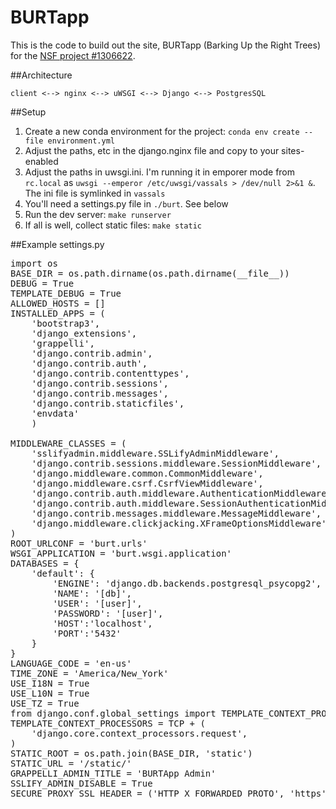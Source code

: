 # BURTapp

This is the code to build out the site, BURTapp (Barking Up the Right Trees) for the [NSF project #1306622](http://www.nsf.gov/awardsearch/showAward?AWD_ID=1306622).

##Architecture

`client <--> nginx <--> uWSGI <--> Django <--> PostgresSQL`

##Setup

1. Create a new conda environment for the project: `conda env create --file environment.yml`
2. Adjust the paths, etc in the django.nginx file and copy to your sites-enabled
3. Adjust the paths in uwsgi.ini.  I'm running it in emporer mode from `rc.local` as `uwsgi --emperor /etc/uwsgi/vassals > /dev/null 2>&1 &`.  The ini file is symlinked in `vassals`
4. You'll need a settings.py file in `./burt`.  See below   
5. Run the dev server: `make runserver`
6. If all is well, collect static files: `make static`

##Example settings.py
<pre>
import os
BASE_DIR = os.path.dirname(os.path.dirname(__file__))
DEBUG = True
TEMPLATE_DEBUG = True
ALLOWED_HOSTS = []
INSTALLED_APPS = (
    'bootstrap3',
    'django_extensions',
    'grappelli',
    'django.contrib.admin',
    'django.contrib.auth',
    'django.contrib.contenttypes',
    'django.contrib.sessions',
    'django.contrib.messages',
    'django.contrib.staticfiles',
    'envdata'
    )

MIDDLEWARE_CLASSES = (
    'sslifyadmin.middleware.SSLifyAdminMiddleware',
    'django.contrib.sessions.middleware.SessionMiddleware',
    'django.middleware.common.CommonMiddleware',
    'django.middleware.csrf.CsrfViewMiddleware',
    'django.contrib.auth.middleware.AuthenticationMiddleware',
    'django.contrib.auth.middleware.SessionAuthenticationMiddleware',
    'django.contrib.messages.middleware.MessageMiddleware',
    'django.middleware.clickjacking.XFrameOptionsMiddleware',
)
ROOT_URLCONF = 'burt.urls'
WSGI_APPLICATION = 'burt.wsgi.application'
DATABASES = {
    'default': {
        'ENGINE': 'django.db.backends.postgresql_psycopg2',
        'NAME': '[db]',
        'USER': '[user]',
        'PASSWORD': '[user]',
        'HOST':'localhost',
        'PORT':'5432'
    }
}
LANGUAGE_CODE = 'en-us'
TIME_ZONE = 'America/New_York'
USE_I18N = True
USE_L10N = True
USE_TZ = True
from django.conf.global_settings import TEMPLATE_CONTEXT_PROCESSORS as TCP
TEMPLATE_CONTEXT_PROCESSORS = TCP + (
    'django.core.context_processors.request',
)
STATIC_ROOT = os.path.join(BASE_DIR, 'static')
STATIC_URL = '/static/'
GRAPPELLI_ADMIN_TITLE = 'BURTApp Admin'
SSLIFY_ADMIN_DISABLE = True
SECURE_PROXY_SSL_HEADER = ('HTTP_X_FORWARDED_PROTO', 'https')
</pre>
